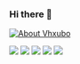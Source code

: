 ### Hi there 👋


[![About Vhxubo](
https://github-readme-stats.vercel.app/api?username=vhxubo&count_private=true&hide=issues&title_color=d8d27f&text_color=de6092&bg_color=fff6e7)](https://github.com/vhxubo)


![](https://img.shields.io/badge/-JavaScript-F7DF1E?style=flat-square&logo=JavaScript&logoColor=white)
![](https://img.shields.io/badge/-TypeScript-007ACC?style=flat-square&logo=TypeScript&logoColor=white)
![](https://img.shields.io/badge/-Vue.js-4FC08D?style=flat-square&logo=Vue.js&logoColor=white)
![](https://img.shields.io/badge/-Nodejs-43853d?style=flat-square&logo=Node.js&logoColor=white)
![](https://img.shields.io/badge/-Git-F05032?style=flat-square&logo=git&logoColor=white)

<!--
**vhxubo/vhxubo** is a ✨ _special_ ✨ repository because its `README.md` (this file) appears on your GitHub profile.

Here are some ideas to get you started:

- 🔭 I’m currently working on ...
- 🌱 I’m currently learning ...
- 👯 I’m looking to collaborate on ...
- 🤔 I’m looking for help with ...
- 💬 Ask me about ...
- 📫 How to reach me: ...
- 😄 Pronouns: ...
- ⚡ Fun fact: ...
-->
